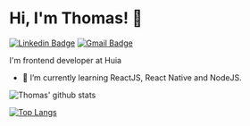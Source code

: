 # Hi, I'm Thomas! 👋

[![Linkedin Badge](https://img.shields.io/badge/-LinkedIn-blue?style=flat-square&logo=Linkedin&logoColor=white&link=https://www.linkedin.com/in/thomas-soares-339465a6/)](https://www.linkedin.com/in/thomas-soares-339465a6/)
[![Gmail Badge](https://img.shields.io/badge/-Gmail-c14438?style=flat-square&logo=Gmail&logoColor=white&link=mailto:soaresthomasp@gmail.com)](mailto:soaresthomasp@gmail.com)


I'm frontend developer at Huia 

- 🌱 I’m currently learning ReactJS, React Native and NodeJS.


![Thomas' github stats](https://github-readme-stats.vercel.app/api?username=thomas-soares&show_icons=true&theme=merko)



[![Top Langs](https://github-readme-stats.vercel.app/api/top-langs/?username=thomas-soares&layout=compact&theme=merko)](https://github.com/thomas-soares/github-readme-stats)




<!--
**thomas-soares/thomas-soares** is a ✨ _special_ ✨ repository because its `README.md` (this file) appears on your GitHub profile. --!>

